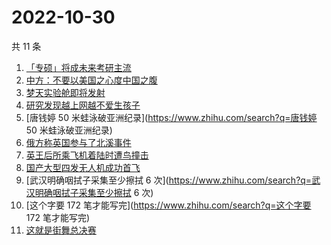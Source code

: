 # 2022-10-30

共 11 条

<!-- BEGIN ZHIHUSEARCH -->
<!-- 最后更新时间 Sun Oct 30 2022 15:22:13 GMT+0800 (China Standard Time) -->
1. [「专硕」将成未来考研主流](https://www.zhihu.com/search?q=「专硕」将成未来考研主流)
1. [中方：不要以美国之心度中国之腹](https://www.zhihu.com/search?q=中方：不要以美国之心度中国之腹)
1. [梦天实验舱即将发射](https://www.zhihu.com/search?q=梦天实验舱即将发射)
1. [研究发现越上网越不爱生孩子](https://www.zhihu.com/search?q=研究发现越上网越不爱生孩子)
1. [唐钱婷 50 米蛙泳破亚洲纪录](https://www.zhihu.com/search?q=唐钱婷 50 米蛙泳破亚洲纪录)
1. [俄方称英国参与了北溪事件](https://www.zhihu.com/search?q=俄方称英国参与了北溪事件)
1. [英王后所乘飞机着陆时遭鸟撞击](https://www.zhihu.com/search?q=英王后所乘飞机着陆时遭鸟撞击)
1. [国产大型四发无人机成功首飞](https://www.zhihu.com/search?q=国产大型四发无人机成功首飞)
1. [武汉明确咽拭子采集至少擦拭 6 次](https://www.zhihu.com/search?q=武汉明确咽拭子采集至少擦拭 6 次)
1. [这个字要 172 笔才能写完](https://www.zhihu.com/search?q=这个字要 172 笔才能写完)
1. [这就是街舞总决赛](https://www.zhihu.com/search?q=这就是街舞总决赛)
<!-- END ZHIHUSEARCH -->
